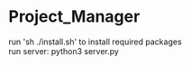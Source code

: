 # Project_Manager
run 'sh ./install.sh' to install required packages<br>
run server: python3 server.py
